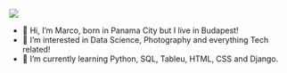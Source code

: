 ![](https://i.imgur.com/VRUNBRv.png)

- 👋 Hi, I’m Marco, born in Panama City but I live in Budapest!
- 👀 I’m interested in Data Science, Photography and everything Tech related!
- 🌱 I’m currently learning Python, SQL, Tableu, HTML, CSS and Django.
